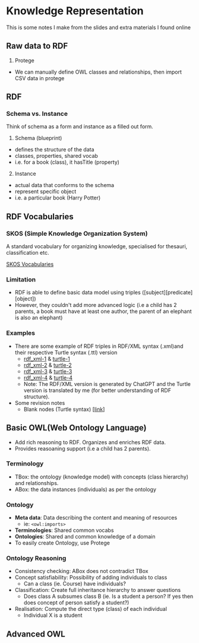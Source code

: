 ﻿# Knowledge Representation
This is some notes I make from the slides and extra materials I found online

## Raw data to RDF
1. Protege
* We can manually define OWL classes and relationships, then import CSV data in protege

## RDF

### Schema vs. Instance
Think of schema as a form and instance as a filled out form.
1. Schema (blueprint)
* defines the structure of the data
* classes, properties, shared vocab
* i.e. for a book (class), it hasTitle (property)

2. Instance
* actual data that conforms to the schema
* represent specific object
* i.e. a particular book (Harry Potter)

## RDF Vocabularies

### SKOS (Simple Knowledge Organization System)
A standard vocabulary for organizing knowledge, specialised for thesauri, classification etc.

[SKOS Vocabularies](https://www.w3.org/2009/08/skos-reference/skos.html)

### Limitation
* RDF is able to define basic data model using triples ([subject][predicate][object])
* However, they couldn't add more advanced logic (i.e a child has 2 parents, a book must have at least one author, the parent of an elephant is also an elephant)

### Examples
* There are some example of RDF triples in RDF/XML syntax (.xml)and their respective Turtle syntax (.ttl) version
    * [rdf_xml-1](rdf_xml-1.xml) & [turtle-1](turtle-1.ttl)
    * [rdf_xml-2](rdf_xml-2.xml) & [turtle-2](turtle-2-standalone_uri.ttl)
    * [rdf_xml-3](rdf_xml-3.xml) & [turtle-3](turtle-3-blank_node.ttl)
    * [rdf_xml-4](rdf_xml-4.xml) & [turtle-4](turtle-4.ttl)
    * Note: The RDF/XML version is generated by ChatGPT and the Turtle version is translated by me (for better understanding of RDF structure).
* Some revision notes
    * Blank nodes (Turtle syntax) [[link](https://www.w3.org/TR/turtle/#BNodes)]

## Basic OWL(Web Ontology Language)
* Add rich reasoning to RDF. Organizes and enriches RDF data.
* Provides reasoaning support (i.e a child has 2 parents).

### Terminology
* TBox: the ontology (knowledge model) with concepts (class hierarchy) and relationships.
* ABox: the data instances (individuals) as per the ontology

### Ontology
* **Meta data**: Data describing the content and meaning of resources
    * ie: `<owl:imports>`
* **Terminologies**: Shared common vocabs
* **Ontologies**: Shared and common knowledge of a domain
* To easily create Ontology, use Protege

### Ontology Reasoning
* Consistency checking: ABox does not contradict TBox
* Concept satisfiability: Possibility of adding individuals to class
    * Can a class (ie. Course) have individuals?
* Classification: Create full inheritance hierarchy to answer questions
    * Does class A subsumes class B (ie. Is a student a person? If yes then does concept of person satisfy a student?)
* Realisation: Compute the direct type (class) of each individual
    * Individual X is a student

## Advanced OWL
